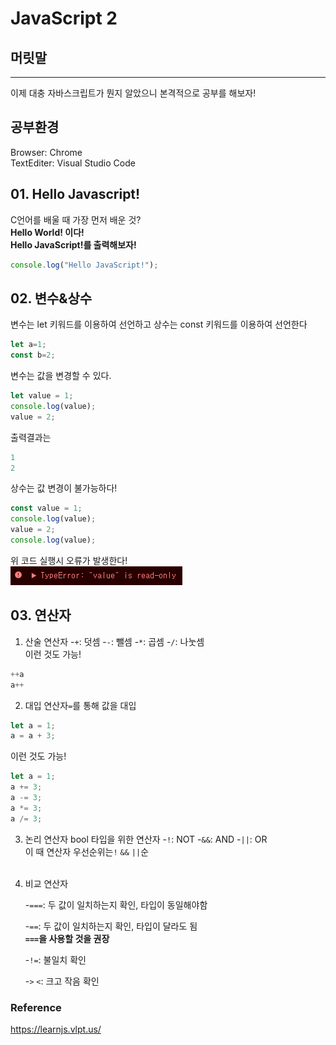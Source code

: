 # JavaScript 2

## 머릿말
------

이제 대충 자바스크립트가 뭔지 알았으니 본격적으로 공부를 해보자!

## 공부환경

Browser: Chrome  
TextEditer: Visual Studio Code

## 01.	Hello Javascript!

C언어를 배울 때 가장 먼저 배운 것?  
**Hello World! 이다!**  
**Hello JavaScript!를 출력해보자!**

```javascript
console.log("Hello JavaScript!");
```

## 02.	변수&상수 
변수는 let 키워드를 이용하여 선언하고 상수는 const 키워드를 이용하여 선언한다

```javascript
let a=1;
const b=2;
```

변수는 값을 변경할 수 있다.

```javascript
let value = 1;
console.log(value);
value = 2;
```

출력결과는

```javascript
1
2
```

상수는 값 변경이 불가능하다!

```javascript
const value = 1;
console.log(value);
value = 2;
console.log(value);
```

위 코드 실행시 오류가 발생한다!  
<img src="./const_error.png">

## 03.	연산자 
1.	산술 연산자
-`+`: 덧셈
-`-`: 뺄셈
-`*`: 곱셈
-`/`: 나눗셈<br>이런 것도 가능!

```javascript
++a
a++
```

2.	대입 연산자`=`를 통해 값을 대입

```javascript
let a = 1;
a = a + 3;
```

이런 것도 가능!

```javascript
let a = 1;
a += 3;
a -= 3;
a *= 3;
a /= 3;
```

3.	논리 연산자 bool 타입을 위한 연산자 
-`!`: NOT 
-`&&`: AND 
-`||`: OR <br> 이 때 연산자 우선순위는`!` `&&` `||`순  
	<br>
	
4. 비교 연산자 

   -`===`: 두 값이 일치하는지 확인, 타입이 동일해야함 

   -`==`: 두 값이 일치하는지 확인, 타입이 달라도 됨<br>__`===`을 사용할 것을 권장__ 

   -`!=`: 불일치 확인 

   -`>` `<`: 크고 작음 확인

### Reference

https://learnjs.vlpt.us/
